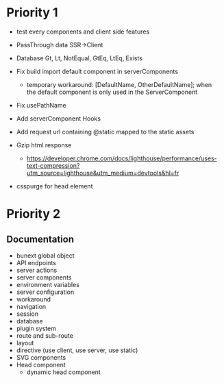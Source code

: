 # Priority 1

- test every components and client side features
- PassThrough data SSR->Client
- Database Gt, Lt, NotEqual, GtEq, LtEq, Exists
- Fix build import default component in serverComponents
  - temporary workaround: [DefaultName, OtherDefaultName]; when the default component is only used in the ServerComponent
- Fix usePathName
- Add serverComponent Hooks
- Add request url containing @static mapped to the static assets
- Gzip html response 
  - https://developer.chrome.com/docs/lighthouse/performance/uses-text-compression?utm_source=lighthouse&utm_medium=devtools&hl=fr

- csspurge for head element
  

# Priority 2


## Documentation 

  - bunext global object
  - API endpoints
  - server actions
  - server components
  - environment variables
  - server configuration
  - workaround
  - navigation
  - session
  - database
  - plugin system
  - route and sub-route
  - layout
  - directive (use client, use server, use static)
  - SVG components
  - Head component
    - dynamic head component